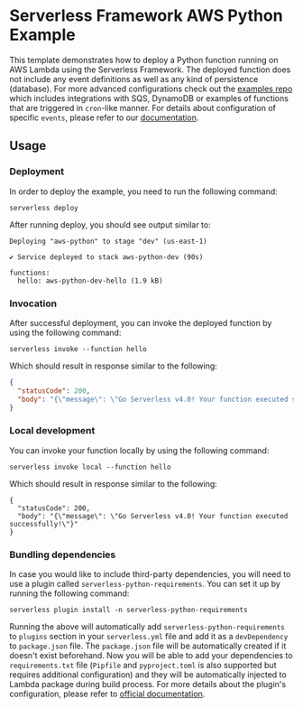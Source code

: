 <!--
title: 'AWS Python Example'
description: 'This template demonstrates how to deploy a Python function running on AWS Lambda using the Serverless Framework.'
layout: Doc
framework: v4
platform: AWS
language: python
priority: 2
authorLink: 'https://github.com/serverless'
authorName: 'Serverless, Inc.'
authorAvatar: 'https://avatars1.githubusercontent.com/u/13742415?s=200&v=4'
-->

# Serverless Framework AWS Python Example

This template demonstrates how to deploy a Python function running on AWS Lambda using the Serverless Framework. The deployed function does not include any event definitions as well as any kind of persistence (database). For more advanced configurations check out the [examples repo](https://github.com/serverless/examples/) which includes integrations with SQS, DynamoDB or examples of functions that are triggered in `cron`-like manner. For details about configuration of specific `events`, please refer to our [documentation](https://www.serverless.com/framework/docs/providers/aws/events/).

## Usage

### Deployment

In order to deploy the example, you need to run the following command:

```
serverless deploy
```

After running deploy, you should see output similar to:

```
Deploying "aws-python" to stage "dev" (us-east-1)

✔ Service deployed to stack aws-python-dev (90s)

functions:
  hello: aws-python-dev-hello (1.9 kB)
```

### Invocation

After successful deployment, you can invoke the deployed function by using the following command:

```
serverless invoke --function hello
```

Which should result in response similar to the following:

```json
{
  "statusCode": 200,
  "body": "{\"message\": \"Go Serverless v4.0! Your function executed successfully!\"}"
}
```

### Local development

You can invoke your function locally by using the following command:

```
serverless invoke local --function hello
```

Which should result in response similar to the following:

```
{
  "statusCode": 200,
  "body": "{\"message\": \"Go Serverless v4.0! Your function executed successfully!\"}"
}
```

### Bundling dependencies

In case you would like to include third-party dependencies, you will need to use a plugin called `serverless-python-requirements`. You can set it up by running the following command:

```
serverless plugin install -n serverless-python-requirements
```

Running the above will automatically add `serverless-python-requirements` to `plugins` section in your `serverless.yml` file and add it as a `devDependency` to `package.json` file. The `package.json` file will be automatically created if it doesn't exist beforehand. Now you will be able to add your dependencies to `requirements.txt` file (`Pipfile` and `pyproject.toml` is also supported but requires additional configuration) and they will be automatically injected to Lambda package during build process. For more details about the plugin's configuration, please refer to [official documentation](https://github.com/UnitedIncome/serverless-python-requirements).
